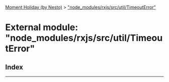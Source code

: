 [Moment Holiday (by Nesto)](../README.md) > ["node_modules/rxjs/src/util/TimeoutError"](../modules/_node_modules_rxjs_src_util_timeouterror_.md)

# External module: "node_modules/rxjs/src/util/TimeoutError"

## Index

---


